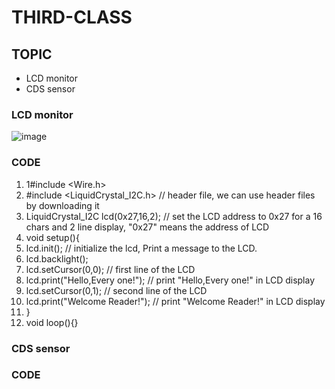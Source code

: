 # THIRD-CLASS

## TOPIC
- LCD monitor
- CDS sensor
### LCD monitor
![image](https://user-images.githubusercontent.com/102523600/173245391-e4419cd9-b084-4c01-a4da-8770d9f2fbe3.png)
### CODE
1. 1#include <Wire.h> 
2. #include <LiquidCrystal_I2C.h>     // header file, we can use header files by downloading it 
3. LiquidCrystal_I2C lcd(0x27,16,2);  // set the LCD address to 0x27 for a 16 chars and 2 line display, "0x27" means the address of LCD
4. void setup(){
5. lcd.init();                      // initialize the lcd, Print a message to the LCD.
6. lcd.backlight();
7. lcd.setCursor(0,0);                // first line of the LCD
8. lcd.print("Hello,Every one!");    // print "Hello,Every one!" in LCD display
9. lcd.setCursor(0,1);               // second line of the LCD
10. lcd.print("Welcome Reader!");     // print "Welcome Reader!" in LCD display
11. }
12. void loop(){}
### CDS sensor
### CODE
